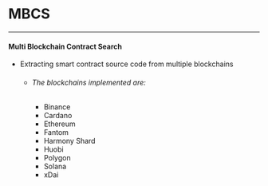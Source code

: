 # MBCS
---
#### Multi Blockchain Contract Search
+ Extracting smart contract source code from multiple blockchains
    <br>
    + ###### The blockchains implemented are:
        + Binance
        + Cardano
        + Ethereum
        + Fantom
        + Harmony Shard
        + Huobi
        + Polygon
        + Solana
        + xDai
